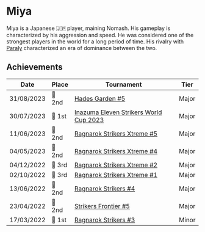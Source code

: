 # Miya

Miya is a Japanese :jp: player, maining Nomash.
His gameplay is characterized by his aggression and speed. 
He was considered one of the strongest players in the world for a long period of time.
His rivalry with [Paraly](paraly.md) characterized an era of dominance between the two.

## Achievements

| Date | Place | Tournament | Tier |
| - | - | - | - |
| 31/08/2023 |:2nd_place_medal: 2nd | [Hades Garden #5](../../tournaments/hg/hg5.md) | Major |
| 30/07/2023 |:1st_place_medal: 1st | [Inazuma Eleven Strikers World Cup 2023](../../tournaments/worldcup23.md) | Major |
| 11/06/2023 |:2nd_place_medal: 2nd | [Ragnarok Strikers Xtreme #5](../../tournaments/ragna/ragnax5.md) | Major |
| 04/05/2023 |:2nd_place_medal: 2nd | [Ragnarok Strikers Xtreme #4](../../tournaments/ragna/ragnax4.md) | Major |
| 04/12/2022 |:3rd_place_medal: 3rd | [Ragnarok Strikers Xtreme #2](../../tournaments/ragna/ragnax2.md) | Major |
| 02/10/2022 |:3rd_place_medal: 3rd | [Ragnarok Strikers Xtreme #1](../../tournaments/ragna/ragnax1.md) | Major |
| 13/06/2022 |:2nd_place_medal: 2nd | [Ragnarok Strikers #4](../../tournaments/ragna/ragna4.md) | Major |
| 23/04/2022 |:2nd_place_medal: 2nd | [Strikers Frontier #5](../../tournaments/sf/sf5.md) | Major |
| 17/03/2022 |:1st_place_medal: 1st | [Ragnarok Strikers #3](../../tournaments/ragna/ragna3.md) | Minor |
